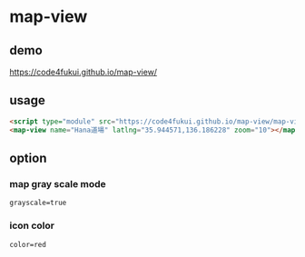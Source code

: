 # map-view

## demo

https://code4fukui.github.io/map-view/

## usage

```html
<script type="module" src="https://code4fukui.github.io/map-view/map-view.js"></script>
<map-view name="Hana道場" latlng="35.944571,136.186228" zoom="10"></map-view>
```

## option

### map gray scale mode

```
grayscale=true
```

### icon color

```
color=red
```
